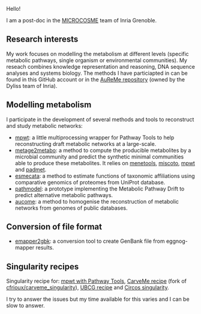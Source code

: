 Hello!

I am a post-doc in the [MICROCOSME](https://team.inria.fr/microcosme/) team of Inria Grenoble.

## Research interests

My work focuses on modelling the metabolism at different levels (specific metabolic pathways, single organism or environmental communities). My reseach combines knowledge representation and reasoning, DNA sequence analyses and systems biology. The methods I have particiapted in can be found in this GitHub account or in the [AuReMe repository](https://github.com/AuReMe) (owned by the Dyliss team of Inria).

## Modelling metabolism

I participate in the development of several methods and tools to reconstruct and study metabolic networks:

- [mpwt](https://github.com/AuReMe/mpwt): a little multiprocessing wrapper for Pathway Tools to help reconstructing draft metabolic networks at a large-scale.
- [metage2metabo](https://github.com/AuReMe/metage2metabo): a method to compute the producible metabolites by a microbial community and predict the synthetic minimal communities able to produce these metabolites. It relies on [menetools](https://github.com/cfrioux/MeneTools), [miscoto](https://github.com/cfrioux/miscoto), [mpwt](https://github.com/AuReMe/mpwt) and [padmet](https://github.com/AuReMe/padmet).
- [esmecata](https://github.com/AuReMe/esmecata): a method to estimate functions of taxonomic affiliations using comparative genomics of proteomes from UniProt database.
- [pathmodel](https://github.com/pathmodel/pathmodel): a prototype implementing the Metabolic Pathway Drift to predict alternative metabolic pathways.
- [aucome](https://github.com/AuReMe/aucome): a method to homogenise the reconstruction of metabolic networks from genomes of public databases.

## Conversion of file format

- [emapper2gbk](https://github.com/AuReMe/emapper2gbk): a conversion tool to create GenBank file from eggnog-mapper results.

## Singularity recipes

Singularity recipe for: [mpwt with Pathway Tools](https://github.com/AuReMe/mpwt-singularity), [CarveMe recipe](https://github.com/ArnaudBelcour/carveme_singularity) (fork of [cfrioux/carveme_singularity](https://github.com/cfrioux/carveme_singularity)), [UBCG recipe](https://github.com/ArnaudBelcour/singularity_ubcg) and [Circos singularity](https://github.com/ArnaudBelcour/circos-singularity).

I try to answer the issues but my time available for this varies and I can be slow to answer.

